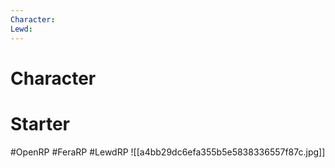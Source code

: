 ```yaml
---
Character: 
Lewd: 
---
```

# Character


# Starter


#OpenRP #FeraRP #LewdRP
![[a4bb29dc6efa355b5e5838336557f87c.jpg]]
